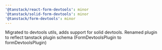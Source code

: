 ```yaml
---
'@tanstack/react-form-devtools': minor
'@tanstack/solid-form-devtools': minor
'@tanstack/form-devtools': minor
---
```


Migrated to devtools utils, adds support for solid devtools. Renamed plugin to reflect tanstack plugin schema (FormDevtoolsPlugin to formDevtoolsPlugin)
